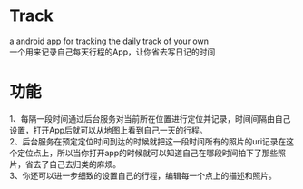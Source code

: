 # Track
a android app for tracking the daily track of your own  
一个用来记录自己每天行程的App，让你省去写日记的时间  
  
# 功能
1、每隔一段时间通过后台服务对当前所在位置进行定位并记录，时间间隔由自己设置，打开App后就可以从地图上看到自己一天的行程。  
2、后台服务在预定定位时间到达的时候就把这一段时间所有的照片的uri记录在这个定位点上，所以当你打开app的时候就可以知道自己在哪段时间拍下了那些照片，省去了自己去归类的麻烦。  
3、你还可以进一步细致的设置自己的行程，编辑每一个点上的描述和照片。  
